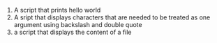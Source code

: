 1. A script that prints hello world
2. A sript that displays characters that are needed to be treated as one argument using backslash and double quote
3. a script that displays the content of a file
